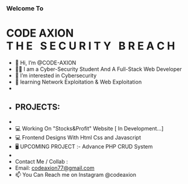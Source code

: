 <h3>Welcome To</h3>
<h1>CODE AXION <br>T H E &nbsp S E C U R I T Y &nbsp  B R E A C H </h1>

- 👋 Hi, I’m @CODE-AXION 
- 👨‍💻 I am a Cyber-Security Student And A Full-Stack Web Developer
- 👀 I’m interested in Cybersecurity
- 🌱 learning Network Exploitation & Web Exploitation
- 
- <h2>PROJECTS:</h2>
- 
- 💻 Working On "Stocks&Profit" Website [ In Development...]
- 💻 Frontend Designs With Html Css and Javascript 
- 🖥 UPCOMING PROJECT :- Advance PHP CRUD System
- 
- Contact Me / Collab :
- Email: codeaxion77@gmail.com
- 📫 You Can Reach me on Instagram @codeaxion

<!---
CODE-AXION/CODE-AXION is a ✨ special ✨ repository because its `README.md` (this file) appears on your GitHub profile.
You can click the Preview link to take a look at your changes.
--->
